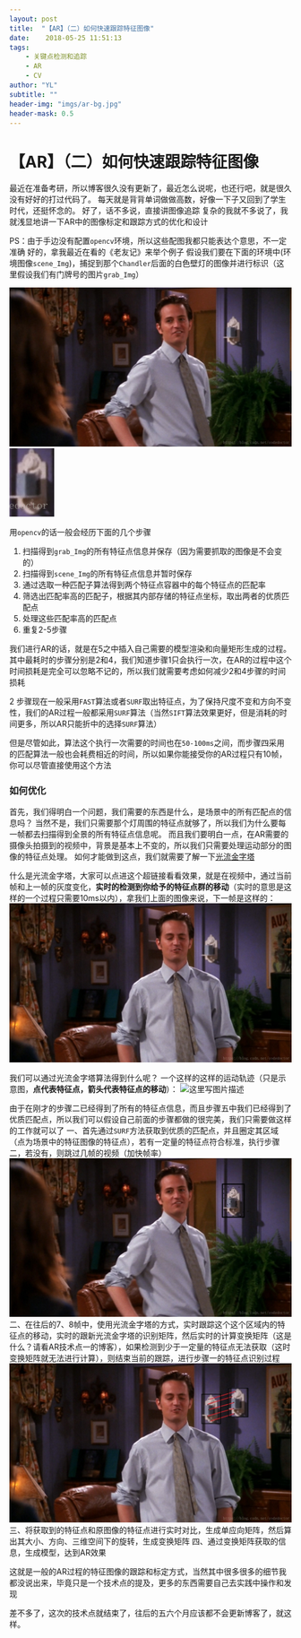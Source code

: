 ```yaml
---
layout: post
title:  "【AR】（二）如何快速跟踪特征图像"
date:    2018-05-25 11:51:13
tags:
    - 关键点检测和追踪
    - AR
    - CV
author: "YL"
subtitle: ""
header-img: "imgs/ar-bg.jpg"
header-mask: 0.5
---
```

# 【AR】（二）如何快速跟踪特征图像
最近在准备考研，所以博客很久没有更新了，最近怎么说呢，也还行吧，就是很久没有好好的打过代码了。
每天就是背背单词做做高数，好像一下子又回到了学生时代，还挺怀念的。
好了，话不多说，直接讲图像追踪
复杂的我就不多说了，我就浅显地讲一下AR中的图像标定和跟踪方式的优化和设计

PS：由于手边没有配置`opencv`环境，所以这些配图我都只能表达个意思，不一定准确
好的，拿我最近在看的《老友记》来举个例子
假设我们要在下面的环境中(环境图像`scene_Img`)，捕捉到那个`Chandler`后面的白色壁灯的图像并进行标识（这里假设我们有门牌号的图片`grab_Img`）

![scene_Img](/imgs/post/ar/ar2-1.jpg)
![grab_Img](/imgs/post/ar/ar2-2.png)


用`opencv`的话一般会经历下面的几个步骤
1. 扫描得到`grab_Img`的所有特征点信息并保存（因为需要抓取的图像是不会变的）
2. 扫描得到`scene_Img`的所有特征点信息并暂时保存
3. 通过选取一种匹配子算法得到两个特征点容器中的每个特征点的匹配率
4. 筛选出匹配率高的匹配子，根据其内部存储的特征点坐标，取出两者的优质匹配点
5. 处理这些匹配率高的匹配点
6. 重复2-5步骤

我们进行AR的话，就是在5之中插入自己需要的模型渲染和向量矩形生成的过程。
其中最耗时的步骤分别是2和4，我们知道步骤1只会执行一次，在AR的过程中这个时间损耗是完全可以忽略不记的，所以我们就需要考虑如何减少2和4步骤的时间损耗

2 步骤现在一般采用`FAST`算法或者`SURF`取出特征点，为了保持尺度不变和方向不变性，我们的AR过程一般都采用`SURF`算法（当然`SIFT`算法效果更好，但是消耗的时间更多，所以AR只能折中的选择`SURF`算法）

但是尽管如此，算法这个执行一次需要的时间也在`50-100ms`之间，而步骤四采用的匹配算法一般也会耗费相近的时间，所以如果你能接受你的AR过程只有10帧，你可以尽管直接使用这个方法

### 如何优化
首先，我们得明白一个问题，我们需要的东西是什么，是场景中的所有匹配点的信息吗？
当然不是，我们只需要那个灯周围的特征点就够了，所以我们为什么要每一帧都去扫描得到全景的所有特征点信息呢。
而且我们要明白一点，在AR需要的摄像头拍摄到的视频中，背景是基本上不变的，所以我们只需要处理运动部分的图像的特征点处理。
如何才能做到这点，我们就需要了解一下[光流金字塔](https://blog.csdn.net/codedoctor/article/details/79175683)

什么是光流金字塔，大家可以点进这个超链接看看效果，就是在视频中，通过当前帧和上一帧的灰度变化，**实时的检测到你给予的特征点群的移动**（实时的意思是这样的一个过程只需要10ms以内），拿我们上面的图像来说，下一帧是这样的：
![这里写图片描述](/imgs/post/ar/ar2-3.jpg)

我们可以通过光流金字塔算法得到什么呢？
一个这样的这样的运动轨迹（只是示意图，**点代表特征点，箭头代表特征点的移动**）：
![这里写图片描述](/imgs/post/ar/ar2-4.jpg)

由于在刚才的步骤二已经得到了所有的特征点信息，而且步骤五中我们已经得到了优质匹配点，所以我们可以假设自己前面的步骤都做的很完美，我们只需要做这样的工作就可以了
一、首先通过`SURF`方法获取到优质的匹配点，并且圈定其区域（点为场景中的特征图像的特征点），若有一定量的特征点符合标准，执行步骤二，若没有，则跳过几帧的视频（加快帧率）
![这里写图片描述](/imgs/post/ar/ar2-5.jpg)
二、在往后的7、8帧中，使用光流金字塔的方式，实时跟踪这个这个区域内的特征点的移动，实时的跟新光流金字塔的识别矩阵，然后实时的计算变换矩阵（这是什么？请看AR技术点一的博客），如果检测到少于一定量的特征点无法获取（这时变换矩阵就无法进行计算），则结束当前的跟踪，进行步骤一的特征点识别过程
![这里写图片描述](/imgs/post/ar/ar2-6.jpg)
三、将获取到的特征点和原图像的特征点进行实时对比，生成单应向矩阵，然后算出其大小、方向、三维空间下的旋转，生成变换矩阵
四、通过变换矩阵获取的信息，生成模型，达到AR效果

这就是一般的AR过程的特征图像的跟踪和标定方式，当然其中很多很多的细节我都没说出来，毕竟只是一个技术点的提及，更多的东西需要自己去实践中操作和发现

差不多了，这次的技术点就结束了，往后的五六个月应该都不会更新博客了，就这样。
